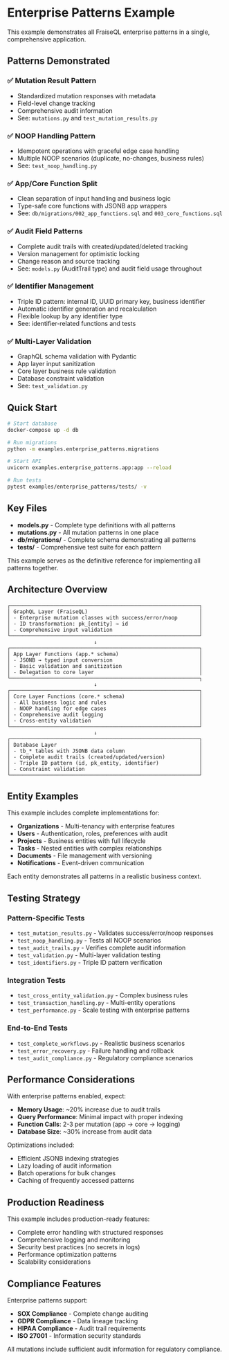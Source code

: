 # Enterprise Patterns Example

This example demonstrates all FraiseQL enterprise patterns in a single, comprehensive application.

## Patterns Demonstrated

### ✅ Mutation Result Pattern
- Standardized mutation responses with metadata
- Field-level change tracking
- Comprehensive audit information
- See: `mutations.py` and `test_mutation_results.py`

### ✅ NOOP Handling Pattern
- Idempotent operations with graceful edge case handling
- Multiple NOOP scenarios (duplicate, no-changes, business rules)
- See: `test_noop_handling.py`

### ✅ App/Core Function Split
- Clean separation of input handling and business logic
- Type-safe core functions with JSONB app wrappers
- See: `db/migrations/002_app_functions.sql` and `003_core_functions.sql`

### ✅ Audit Field Patterns
- Complete audit trails with created/updated/deleted tracking
- Version management for optimistic locking
- Change reason and source tracking
- See: `models.py` (AuditTrail type) and audit field usage throughout

### ✅ Identifier Management
- Triple ID pattern: internal ID, UUID primary key, business identifier
- Automatic identifier generation and recalculation
- Flexible lookup by any identifier type
- See: identifier-related functions and tests

### ✅ Multi-Layer Validation
- GraphQL schema validation with Pydantic
- App layer input sanitization
- Core layer business rule validation
- Database constraint validation
- See: `test_validation.py`

## Quick Start

```bash
# Start database
docker-compose up -d db

# Run migrations
python -m examples.enterprise_patterns.migrations

# Start API
uvicorn examples.enterprise_patterns.app:app --reload

# Run tests
pytest examples/enterprise_patterns/tests/ -v
```

## Key Files

- **models.py** - Complete type definitions with all patterns
- **mutations.py** - All mutation patterns in one place
- **db/migrations/** - Complete schema demonstrating all patterns
- **tests/** - Comprehensive test suite for each pattern

This example serves as the definitive reference for implementing all patterns together.

## Architecture Overview

```
┌─────────────────────────────────────────────────────────────┐
│ GraphQL Layer (FraiseQL)                                    │
│ - Enterprise mutation classes with success/error/noop       │
│ - ID transformation: pk_[entity] → id                       │
│ - Comprehensive input validation                            │
└─────────────────────────────────────────────────────────────┘
                            ↓
┌─────────────────────────────────────────────────────────────┐
│ App Layer Functions (app.* schema)                          │
│ - JSONB → typed input conversion                            │
│ - Basic validation and sanitization                         │
│ - Delegation to core layer                                  │
└─────────────────────────────────────────────────────────────┐
                            ↓
┌─────────────────────────────────────────────────────────────┐
│ Core Layer Functions (core.* schema)                        │
│ - All business logic and rules                              │
│ - NOOP handling for edge cases                              │
│ - Comprehensive audit logging                               │
│ - Cross-entity validation                                   │
└─────────────────────────────────────────────────────────────┘
                            ↓
┌─────────────────────────────────────────────────────────────┐
│ Database Layer                                              │
│ - tb_* tables with JSONB data column                        │
│ - Complete audit trails (created/updated/version)           │
│ - Triple ID pattern (id, pk_entity, identifier)             │
│ - Constraint validation                                     │
└─────────────────────────────────────────────────────────────┘
```

## Entity Examples

This example includes complete implementations for:

- **Organizations** - Multi-tenancy with enterprise features
- **Users** - Authentication, roles, preferences with audit
- **Projects** - Business entities with full lifecycle
- **Tasks** - Nested entities with complex relationships
- **Documents** - File management with versioning
- **Notifications** - Event-driven communication

Each entity demonstrates all patterns in a realistic business context.

## Testing Strategy

### Pattern-Specific Tests
- `test_mutation_results.py` - Validates success/error/noop responses
- `test_noop_handling.py` - Tests all NOOP scenarios
- `test_audit_trails.py` - Verifies complete audit information
- `test_validation.py` - Multi-layer validation testing
- `test_identifiers.py` - Triple ID pattern verification

### Integration Tests
- `test_cross_entity_validation.py` - Complex business rules
- `test_transaction_handling.py` - Multi-entity operations
- `test_performance.py` - Scale testing with enterprise patterns

### End-to-End Tests
- `test_complete_workflows.py` - Realistic business scenarios
- `test_error_recovery.py` - Failure handling and rollback
- `test_audit_compliance.py` - Regulatory compliance scenarios

## Performance Considerations

With enterprise patterns enabled, expect:
- **Memory Usage**: ~20% increase due to audit trails
- **Query Performance**: Minimal impact with proper indexing
- **Function Calls**: 2-3 per mutation (app → core → logging)
- **Database Size**: ~30% increase from audit data

Optimizations included:
- Efficient JSONB indexing strategies
- Lazy loading of audit information
- Batch operations for bulk changes
- Caching of frequently accessed patterns

## Production Readiness

This example includes production-ready features:
- Complete error handling with structured responses
- Comprehensive logging and monitoring
- Security best practices (no secrets in logs)
- Performance optimization patterns
- Scalability considerations

## Compliance Features

Enterprise patterns support:
- **SOX Compliance** - Complete change auditing
- **GDPR Compliance** - Data lineage tracking
- **HIPAA Compliance** - Audit trail requirements
- **ISO 27001** - Information security standards

All mutations include sufficient audit information for regulatory compliance.
